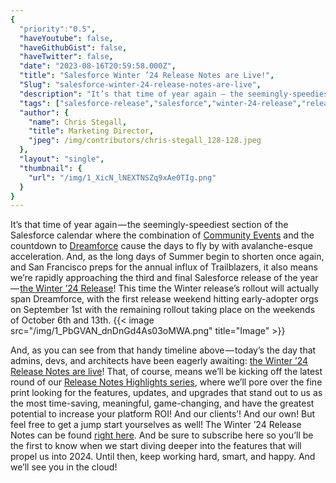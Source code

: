 ```yaml
---
{
  "priority":"0.5",
  "haveYoutube": false,
  "haveGithubGist": false,
  "haveTwitter": false,
  "date": "2023-08-16T20:59:58.000Z",
  "title": "Salesforce Winter ’24 Release Notes are Live!",
  "Slug": "salesforce-winter-24-release-notes-are-live",
  "description": "It’s that time of year again — the seemingly-speediest section of the Salesforce calendar where the combination of Community Events and the countdown to Dreamforce cause the days to fly by with avalanche-esque acceleration. And, as the long days of Summer begin to shorten once again, and San Francisco preps for the annual influx of Trailblazers, it also means we’re rapidly approaching the third and final Salesforce release of the year — the Winter ’24 Release!.",
  "tags": ["salesforce-release","salesforce","winter-24-release","release-highlights","salesforce-winter-24"],
  "author": {
    "name": Chris Stegall,
    "title": Marketing Director,
    "jpeg": /img/contributors/chris-stegall_128-128.jpeg
  },
  "layout": "single",
  "thumbnail": {
    "url": "/img/1_XicN_lNEXTNSZq9xAe0TIg.png"
  }
}
---
```

It’s that time of year again — the seemingly-speediest section of the Salesforce calendar where the combination of [Community Events](https://medium.com/creme-de-la-crm/join-us-in-the-twin-cities-12f0acbe3a61) and the countdown to [Dreamforce](https://dreamforce.com/) cause the days to fly by with avalanche-esque acceleration. And, as the long days of Summer begin to shorten once again, and San Francisco preps for the annual influx of Trailblazers, it also means we’re rapidly approaching the third and final Salesforce release of the year — [the Winter ’24 Release](https://admin.salesforce.com/blog/2023/admin-winter-24-release-dates-countdown)!
This time the Winter release’s rollout will actually span Dreamforce, with the first release weekend hitting early-adopter orgs on September 1st with the remaining rollout taking place on the weekends of October 6th and 13th.
{{< image src="/img/1_PbGVAN_dnDnGd4As03oMWA.png" title="Image" >}}

And, as you can see from that handy timeline above — today’s the day that admins, devs, and architects have been eagerly awaiting: [the Winter ’24 Release Notes are live](https://help.salesforce.com/s/articleView?id=release-notes.salesforce_release_notes.htm&amp;release=246&amp;type=5)!
That, of course, means we’ll be kicking off the latest round of our [Release Notes Highlights series](https://medium.com/creme-de-la-crm/releasehighlights/home), where we’ll pore over the fine print looking for the features, updates, and upgrades that stand out to us as the most time-saving, meaningful, game-changing, and have the greatest potential to increase your platform ROI!
And our clients’!
And our own!
But feel free to get a jump start yourselves as well! The Winter ’24 Release Notes can be found [right here](https://help.salesforce.com/s/articleView?id=release-notes.salesforce_release_notes.htm&amp;release=246&amp;type=5). And be sure to subscribe here so you’ll be the first to know when we start diving deeper into the features that will propel us into 2024.
Until then, keep working hard, smart, and happy. And we’ll see you in the cloud!
